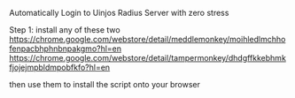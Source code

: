 Automatically Login to Uinjos Radius Server with zero stress

Step 1:
install any of these two
https://chrome.google.com/webstore/detail/meddlemonkey/moihledlmchhofenpacbhphnbnpakgmo?hl=en
https://chrome.google.com/webstore/detail/tampermonkey/dhdgffkkebhmkfjojejmpbldmpobfkfo?hl=en

then use them to install the script onto your browser
